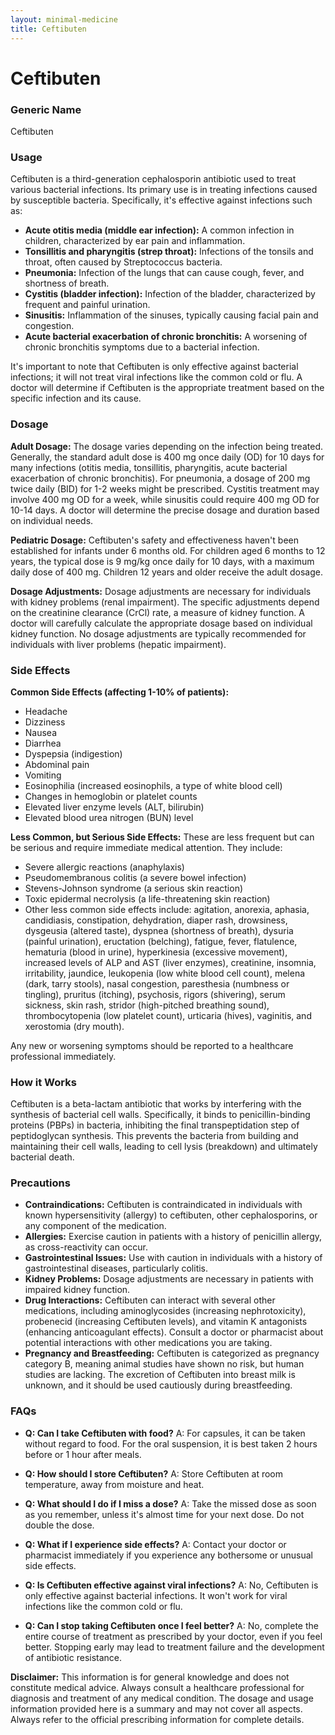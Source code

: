 ```yaml
---
layout: minimal-medicine
title: Ceftibuten
---
```


# Ceftibuten
### Generic Name
Ceftibuten

### Usage
Ceftibuten is a third-generation cephalosporin antibiotic used to treat various bacterial infections.  Its primary use is in treating infections caused by susceptible bacteria.  Specifically, it's effective against infections such as:

* **Acute otitis media (middle ear infection):**  A common infection in children, characterized by ear pain and inflammation.
* **Tonsillitis and pharyngitis (strep throat):** Infections of the tonsils and throat, often caused by Streptococcus bacteria.
* **Pneumonia:**  Infection of the lungs that can cause cough, fever, and shortness of breath.
* **Cystitis (bladder infection):**  Infection of the bladder, characterized by frequent and painful urination.
* **Sinusitis:**  Inflammation of the sinuses, typically causing facial pain and congestion.
* **Acute bacterial exacerbation of chronic bronchitis:** A worsening of chronic bronchitis symptoms due to a bacterial infection.

It's important to note that Ceftibuten is only effective against bacterial infections; it will not treat viral infections like the common cold or flu.  A doctor will determine if Ceftibuten is the appropriate treatment based on the specific infection and its cause.


### Dosage

**Adult Dosage:**  The dosage varies depending on the infection being treated. Generally, the standard adult dose is 400 mg once daily (OD) for 10 days for many infections (otitis media, tonsillitis, pharyngitis, acute bacterial exacerbation of chronic bronchitis).  For pneumonia, a dosage of 200 mg twice daily (BID) for 1-2 weeks might be prescribed. Cystitis treatment may involve 400 mg OD for a week, while sinusitis could require 400 mg OD for 10-14 days.  A doctor will determine the precise dosage and duration based on individual needs.

**Pediatric Dosage:**  Ceftibuten's safety and effectiveness haven't been established for infants under 6 months old. For children aged 6 months to 12 years, the typical dose is 9 mg/kg once daily for 10 days, with a maximum daily dose of 400 mg. Children 12 years and older receive the adult dosage.

**Dosage Adjustments:** Dosage adjustments are necessary for individuals with kidney problems (renal impairment).  The specific adjustments depend on the creatinine clearance (CrCl) rate, a measure of kidney function. A doctor will carefully calculate the appropriate dosage based on individual kidney function.  No dosage adjustments are typically recommended for individuals with liver problems (hepatic impairment).


### Side Effects

**Common Side Effects (affecting 1-10% of patients):**

* Headache
* Dizziness
* Nausea
* Diarrhea
* Dyspepsia (indigestion)
* Abdominal pain
* Vomiting
* Eosinophilia (increased eosinophils, a type of white blood cell)
* Changes in hemoglobin or platelet counts
* Elevated liver enzyme levels (ALT, bilirubin)
* Elevated blood urea nitrogen (BUN) level

**Less Common, but Serious Side Effects:**  These are less frequent but can be serious and require immediate medical attention.  They include:

* Severe allergic reactions (anaphylaxis)
* Pseudomembranous colitis (a severe bowel infection)
* Stevens-Johnson syndrome (a serious skin reaction)
* Toxic epidermal necrolysis (a life-threatening skin reaction)
*  Other less common side effects include: agitation, anorexia, aphasia, candidiasis, constipation, dehydration, diaper rash, drowsiness, dysgeusia (altered taste), dyspnea (shortness of breath), dysuria (painful urination), eructation (belching), fatigue, fever, flatulence, hematuria (blood in urine), hyperkinesia (excessive movement), increased levels of ALP and AST (liver enzymes), creatinine, insomnia, irritability, jaundice, leukopenia (low white blood cell count), melena (dark, tarry stools), nasal congestion, paresthesia (numbness or tingling), pruritus (itching), psychosis, rigors (shivering), serum sickness, skin rash, stridor (high-pitched breathing sound), thrombocytopenia (low platelet count), urticaria (hives), vaginitis, and xerostomia (dry mouth).

Any new or worsening symptoms should be reported to a healthcare professional immediately.


### How it Works

Ceftibuten is a beta-lactam antibiotic that works by interfering with the synthesis of bacterial cell walls. Specifically, it binds to penicillin-binding proteins (PBPs) in bacteria, inhibiting the final transpeptidation step of peptidoglycan synthesis.  This prevents the bacteria from building and maintaining their cell walls, leading to cell lysis (breakdown) and ultimately bacterial death.


### Precautions

* **Contraindications:** Ceftibuten is contraindicated in individuals with known hypersensitivity (allergy) to ceftibuten, other cephalosporins, or any component of the medication.
* **Allergies:** Exercise caution in patients with a history of penicillin allergy, as cross-reactivity can occur.
* **Gastrointestinal Issues:** Use with caution in individuals with a history of gastrointestinal diseases, particularly colitis.
* **Kidney Problems:** Dosage adjustments are necessary in patients with impaired kidney function.
* **Drug Interactions:**  Ceftibuten can interact with several other medications, including aminoglycosides (increasing nephrotoxicity), probenecid (increasing Ceftibuten levels), and vitamin K antagonists (enhancing anticoagulant effects).  Consult a doctor or pharmacist about potential interactions with other medications you are taking.
* **Pregnancy and Breastfeeding:** Ceftibuten is categorized as pregnancy category B, meaning animal studies have shown no risk, but human studies are lacking.  The excretion of Ceftibuten into breast milk is unknown, and it should be used cautiously during breastfeeding.


### FAQs

* **Q: Can I take Ceftibuten with food?** A: For capsules, it can be taken without regard to food.  For the oral suspension, it is best taken 2 hours before or 1 hour after meals.

* **Q: How should I store Ceftibuten?** A: Store Ceftibuten at room temperature, away from moisture and heat.

* **Q: What should I do if I miss a dose?** A: Take the missed dose as soon as you remember, unless it's almost time for your next dose.  Do not double the dose.

* **Q: What if I experience side effects?** A: Contact your doctor or pharmacist immediately if you experience any bothersome or unusual side effects.

* **Q: Is Ceftibuten effective against viral infections?** A: No, Ceftibuten is only effective against bacterial infections.  It won't work for viral infections like the common cold or flu.

* **Q: Can I stop taking Ceftibuten once I feel better?** A: No, complete the entire course of treatment as prescribed by your doctor, even if you feel better.  Stopping early may lead to treatment failure and the development of antibiotic resistance.


**Disclaimer:** This information is for general knowledge and does not constitute medical advice. Always consult a healthcare professional for diagnosis and treatment of any medical condition.  The dosage and usage information provided here is a summary and may not cover all aspects. Always refer to the official prescribing information for complete details.
